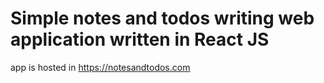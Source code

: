 # Simple notes and todos writing web application written in React JS

app is hosted in https://notesandtodos.com



